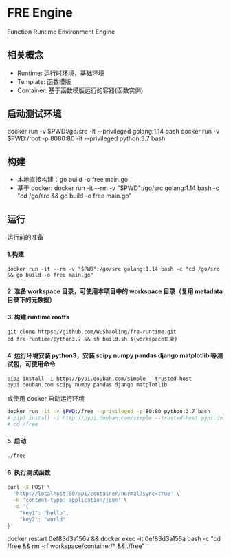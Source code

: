 # FRE Engine

Function Runtime Environment Engine


## 相关概念

- Runtime: 运行时环境，基础环境
- Template: 函数模版
- Container: 基于函数模版运行的容器(函数实例)


## 启动测试环境
docker run -v $PWD:/go/src -it --privileged golang:1.14 bash
docker run -v $PWD:/root -p 8080:80 -it --privileged python:3.7 bash


## 构建

- 本地直接构建：go build -o free main.go
- 基于 docker: docker run -it --rm -v "$PWD":/go/src golang:1.14 bash -c "cd /go/src && go build -o free main.go"

## 运行

运行前的准备

#### 1.构建

``` 
docker run -it --rm -v "$PWD":/go/src golang:1.14 bash -c "cd /go/src && go build -o free main.go"
```

#### 2. 准备 workspace 目录，可使用本项目中的 workspace 目录（复用 metadata 目录下的元数据）

#### 3. 构建 runtime rootfs

```
git clone https://github.com/WuShaoling/fre-runtime.git
cd fre-runtime/python3.7 && sh build.sh ${workspace目录}
```

#### 4. 运行环境安装 python3，安装 scipy numpy pandas django matplotlib 等测试包，可使用命令

`pip3 install -i http://pypi.douban.com/simple --trusted-host pypi.douban.com scipy numpy pandas django matplotlib`

或使用 docker 启动运行环境

```bash
docker run -it -v $PWD:/free --privileged -p 80:80 python:3.7 bash
# pip3 install -i http://pypi.douban.com/simple --trusted-host pypi.douban.com scipy numpy pandas django matplotlib
# cd /free
```

#### 5. 启动

```bash
./free
```

#### 6. 执行测试函数

```bash
curl -X POST \
  'http://localhost:80/api/container/normal?sync=true' \
  -H 'content-type: application/json' \
  -d '{
	"key1": "hello",
	"key2": "world"
}'
```

docker restart 0ef83d3a156a && docker exec -it 0ef83d3a156a bash -c "cd /free && rm -rf workspace/container/* && ./free"